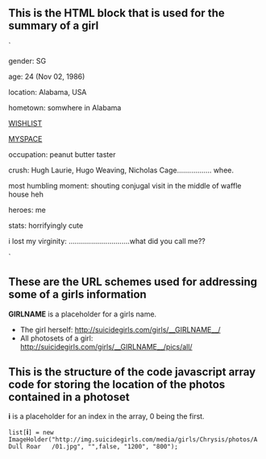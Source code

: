 This is the HTML block that is used for the summary of a girl
-------------------------------------------------------------

` <div class="summary">
	<p><span>gender:</span> SG</p>
	<p><span>age:</span> 24 (Nov 02, 1986)</p>
	<p><span>location:</span> Alabama, USA</p>
	<p><span>hometown:</span> somwhere in Alabama</p>
	<p><span><a href="http://www.amazon.com/gp/registry/H56VOJO1E3S1" title="http://www.amazon.com/gp/registry/H56VOJO1E3S1" target="_blank">WISHLIST</a></span></p>
	<p><span><a href="http://www.myspace.com/aledasuicide" title="http://www.myspace.com/aledasuicide" target="_blank">MYSPACE</a></span></p>
	<p><span>occupation:</span> peanut butter taster</p><p><span>crush:</span> Hugh Laurie, Hugo Weaving, Nicholas Cage................. whee.</p>
	<p><span>most humbling moment:</span> shouting conjugal visit in the middle of waffle house heh</p><p><span>heroes:</span> me</p>
	<p><span>stats:</span> horrifyingly cute</p><p><span>i lost my virginity:</span> ..............................what did you call me??</p>
</div> `

These are the URL schemes used for addressing some of a girls information
-------------------------------------------------------------------------

__GIRLNAME__ is a placeholder for a girls name.

* The girl herself:        http://suicidegirls.com/girls/__GIRLNAME__/
* All photosets of a girl: http://suicidegirls.com/girls/__GIRLNAME__/pics/all/

This is the structure of the code javascript array code for storing the location of the photos contained in a photoset
----------------------------------------------------------------------------------------------------------------------

__i__ is a placeholder for an index in the array, 0 being the first.

`list[`__i__`] = new ImageHolder("http://img.suicidegirls.com/media/girls/Chrysis/photos/A Dull Roar   /01.jpg", "",false, "1200", "800");`
